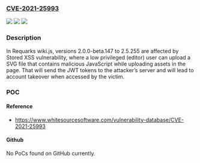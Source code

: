 ### [CVE-2021-25993](https://cve.mitre.org/cgi-bin/cvename.cgi?name=CVE-2021-25993)
![](https://img.shields.io/static/v1?label=Product&message=wiki&color=blue)
![](https://img.shields.io/static/v1?label=Version&message=%3E%3D%202.0.0-beta.147%20&color=brighgreen)
![](https://img.shields.io/static/v1?label=Vulnerability&message=CWE-79%20Cross-site%20Scripting%20(XSS)&color=brighgreen)

### Description

In Requarks wiki.js, versions 2.0.0-beta.147 to 2.5.255 are affected by Stored XSS vulnerability, where a low privileged (editor) user can upload a SVG file that contains malicious JavaScript while uploading assets in the page. That will send the JWT tokens to the attacker’s server and will lead to account takeover when accessed by the victim.

### POC

#### Reference
- https://www.whitesourcesoftware.com/vulnerability-database/CVE-2021-25993

#### Github
No PoCs found on GitHub currently.

